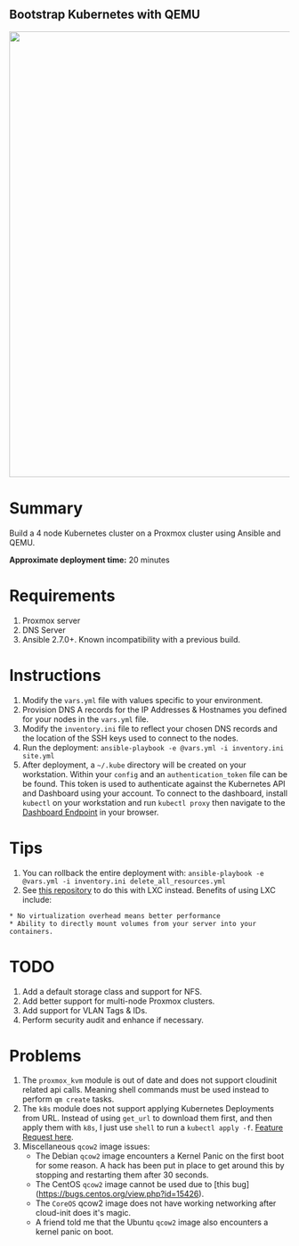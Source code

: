 ## Bootstrap Kubernetes with QEMU

<p align="center">
  <img src="https://raw.githubusercontent.com/zimmertr/Bootstrap-Kubernetes-with-QEMU/master/screenshot.png" width="800">
</p>

# Summary
Build a 4 node Kubernetes cluster on a Proxmox cluster using Ansible and QEMU.

**Approximate deployment time:** 20 minutes

# Requirements
1. Proxmox server
2. DNS Server
3. Ansible 2.7.0+. Known incompatibility with a previous build. 

# Instructions
1. Modify the `vars.yml` file with values specific to your environment.
2. Provision DNS A records for the IP Addresses & Hostnames you defined for your nodes in the `vars.yml` file.
3. Modify the `inventory.ini` file to reflect your chosen DNS records and the location of the SSH keys used to connect to the nodes.
4. Run the deployment: `ansible-playbook -e @vars.yml -i inventory.ini site.yml`
5. After deployment, a `~/.kube` directory will be created on your workstation. Within your `config` and an `authentication_token` file can be be found. This token is used to authenticate against the Kubernetes API and Dashboard using your account. To connect to the dashboard, install `kubectl` on your workstation and run `kubectl proxy` then navigate to the [Dashboard Endpoint](http://localhost:8001/api/v1/namespaces/kube-system/services/https:kubernetes-dashboard:/proxy/) in your browser.

# Tips
1. You can rollback the entire deployment with: `ansible-playbook -e @vars.yml -i inventory.ini delete_all_resources.yml`
2. See [this repository](https://github.com/zimmertr/Bootstrap-Kubernetes-with-LXC) to do this with LXC instead.  Benefits of using LXC include:
```
* No virtualization overhead means better performance
* Ability to directly mount volumes from your server into your containers.
```

# TODO
1. Add a default storage class and support for NFS.
2. Add better support for multi-node Proxmox clusters.
3. Add support for VLAN Tags & IDs.
4. Perform security audit and enhance if necessary.

# Problems
1. The `proxmox_kvm` module is out of date and does not support cloudinit related api calls. Meaning shell commands must be used instead to perform `qm create` tasks. 
2. The `k8s` module does not support applying Kubernetes Deployments from URL. Instead of using `get_url` to download them first, and then apply them with `k8s`, I just use `shell` to run a `kubectl apply -f`. [Feature Request here](https://github.com/ansible/ansible/issues/48402).
3. Miscellaneous `qcow2` image issues:
    * The Debian `qcow2` image encounters a Kernel Panic on the first boot for some reason. A hack has been put in place to get around this by stopping and     restarting them after 30 seconds. 
    * The CentOS `qcow2` image cannot be used due to [this bug] (https://bugs.centos.org/view.php?id=15426). 
    * The `CoreOS` qcow2 image does not have working networking after cloud-init does it's magic. 
    * A friend told me that the Ubuntu `qcow2` image also encounters a kernel panic on boot.

